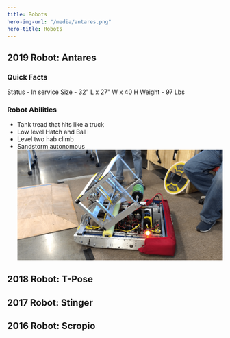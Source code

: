 ```yaml
---
title: Robots
hero-img-url: "/media/antares.png"
hero-title: Robots
---
```


## 2019 Robot: Antares
### Quick Facts
Status - In service
Size - 32" L x 27" W x 40 H
Weight - 97 Lbs 
### Robot Abilities
* Tank tread that hits like a truck
* Low level Hatch and Ball
* Level two hab climb
* Sandstorm autonomous
![2019 Robot: Antares](/media/antares.png)


## 2018 Robot: T-Pose

## 2017 Robot: Stinger

## 2016 Robot: Scropio